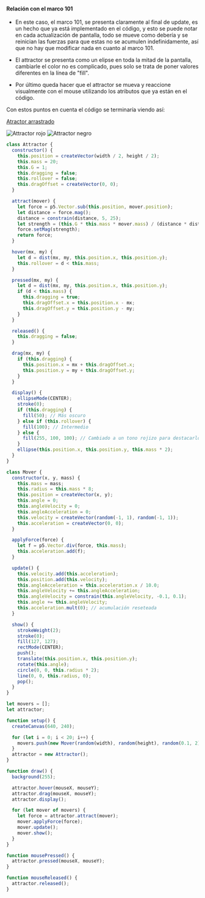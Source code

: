 #### Relación con el marco 101

- En este caso, el marco 101, se presenta claramente al final de update, es un hecho que ya está implementado en el código, y esto se puede notar en cada actualización de pantalla, todo se mueve como debería y se 
reinician las fuerzas para que estas no se acumulen indefinidamente, así que no hay que modificar nada en cuanto al marco 101.

- El attractor se presenta como un elipse en toda la mitad de la pantalla, cambiarle el color no es complicado, pues solo se trata de poner valores diferentes en la línea de "fill".

- Por último queda hacer que el attractor se mueva y reaccione visualmente con el mouse utilizando los atributos que ya están en el código.

Con estos puntos en cuenta el código se terminaría viendo así:

[Atractor arrastrado](https://editor.p5js.org/Danielo025/full/bcYtzhfGb)

![Attractor rojo](https://github.com/user-attachments/assets/19a8c819-04c8-47a8-b98a-ce8040664f34)
![Attractor negro](https://github.com/user-attachments/assets/ad284c6a-e89b-41d8-8d8b-64b59049ac89)




```js
class Attractor {
  constructor() {
    this.position = createVector(width / 2, height / 2);
    this.mass = 20;
    this.G = 1;
    this.dragging = false;
    this.rollover = false;
    this.dragOffset = createVector(0, 0);
  }

  attract(mover) {
    let force = p5.Vector.sub(this.position, mover.position);
    let distance = force.mag();
    distance = constrain(distance, 5, 25);
    let strength = (this.G * this.mass * mover.mass) / (distance * distance);
    force.setMag(strength);
    return force;
  }

  hover(mx, my) {
    let d = dist(mx, my, this.position.x, this.position.y);
    this.rollover = d < this.mass;
  }

  pressed(mx, my) {
    let d = dist(mx, my, this.position.x, this.position.y);
    if (d < this.mass) {
      this.dragging = true;
      this.dragOffset.x = this.position.x - mx;
      this.dragOffset.y = this.position.y - my;
    }
  }

  released() {
    this.dragging = false;
  }

  drag(mx, my) {
    if (this.dragging) {
      this.position.x = mx + this.dragOffset.x;
      this.position.y = my + this.dragOffset.y;
    }
  }

  display() {
    ellipseMode(CENTER);
    stroke(0);
    if (this.dragging) {
      fill(50); // Más oscuro
    } else if (this.rollover) {
      fill(100); // Intermedio
    } else {
      fill(255, 100, 100); // Cambiado a un tono rojizo para destacarlo
    }
    ellipse(this.position.x, this.position.y, this.mass * 2);
  }
}

class Mover {
  constructor(x, y, mass) {
    this.mass = mass;
    this.radius = this.mass * 8;
    this.position = createVector(x, y);
    this.angle = 0;
    this.angleVelocity = 0;
    this.angleAcceleration = 0;
    this.velocity = createVector(random(-1, 1), random(-1, 1));
    this.acceleration = createVector(0, 0);
  }

  applyForce(force) {
    let f = p5.Vector.div(force, this.mass);
    this.acceleration.add(f);
  }

  update() {
    this.velocity.add(this.acceleration);
    this.position.add(this.velocity);
    this.angleAcceleration = this.acceleration.x / 10.0;
    this.angleVelocity += this.angleAcceleration;
    this.angleVelocity = constrain(this.angleVelocity, -0.1, 0.1);
    this.angle += this.angleVelocity;
    this.acceleration.mult(0); // acumulación reseteada
  }

  show() {
    strokeWeight(2);
    stroke(0);
    fill(127, 127);
    rectMode(CENTER);
    push();
    translate(this.position.x, this.position.y);
    rotate(this.angle);
    circle(0, 0, this.radius * 2);
    line(0, 0, this.radius, 0);
    pop();
  }
}

let movers = [];
let attractor;

function setup() {
  createCanvas(640, 240);

  for (let i = 0; i < 20; i++) {
    movers.push(new Mover(random(width), random(height), random(0.1, 2)));
  }
  attractor = new Attractor();
}

function draw() {
  background(255);

  attractor.hover(mouseX, mouseY);
  attractor.drag(mouseX, mouseY);
  attractor.display();

  for (let mover of movers) {
    let force = attractor.attract(mover);
    mover.applyForce(force);
    mover.update();
    mover.show();
  }
}

function mousePressed() {
  attractor.pressed(mouseX, mouseY);
}

function mouseReleased() {
  attractor.released();
}
```
